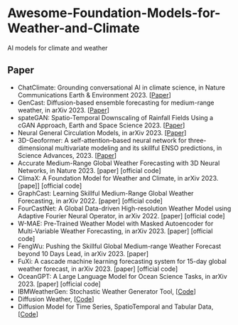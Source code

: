 # Awesome-Foundation-Models-for-Weather-and-Climate
AI models for climate and weather

## Paper
- ChatClimate: Grounding conversational AI in climate science, in Nature Communications Earth & Environment 2023. [[Paper](https://www.nature.com/articles/s43247-023-01084-x)]
- GenCast: Diffusion-based ensemble forecasting for medium-range weather, in arXiv 2023. [[Paper](https://arxiv.org/abs/2312.15796)]
- spateGAN: Spatio-Temporal Downscaling of Rainfall Fields Using a cGAN Approach, Earth and Space Science 2023. [[Paper](https://agupubs.onlinelibrary.wiley.com/doi/10.1029/2023EA002906#:~:text=We%20propose%20spateGAN%2C%20a%20novel,wide%20radar%20observations%20for%20Germany.)]
- Neural General Circulation Models, in arXiv 2023. [[Paper]](https://arxiv.org/abs/2311.07222)
- 3D-Geoformer: A self-attention–based neural network for three-dimensional multivariate modeling and its skillful ENSO predictions, in Science Advances, 2023. [[Paper](https://www.science.org/doi/10.1126/sciadv.adf2827)]
- Accurate Medium-Range Global Weather Forecasting with 3D Neural Networks, in Nature 2023. [paper] [official code]
- ClimaX: A Foundation Model for Weather and Climate, in arXiv 2023. [pape]] [official code]
- GraphCast: Learning Skillful Medium-Range Global Weather Forecasting, in arXiv 2022. [paper] [official code]
- FourCastNet: A Global Data-driven High-resolution Weather Model using Adaptive Fourier Neural Operator, in arXiv 2022. [paper] [official code]
- W-MAE: Pre-Trained Weather Model with Masked Autoencoder for Multi-Variable Weather Forecasting, in arXiv 2023. [paper] [official code]
- FengWu: Pushing the Skillful Global Medium-range Weather Forecast beyond 10 Days Lead, in arXiv 2023. [paper]
- FuXi: A cascade machine learning forecasting system for 15-day global weather forecast, in arXiv 2023. [paper] [official code]
- OceanGPT: A Large Language Model for Ocean Science Tasks, in arXiv 2023. [paper] [official code]
- IBMWeatherGen: Stochastic Weather Generator Tool, [[Code](https://github.com/IBM/IBMWeatherGen/)]
- Diffusion Weather, [[Code](https://github.com/openclimatefix/diffusion_weather)]
- Diffusion Model for Time Series, SpatioTemporal and Tabular Data, [[Code](https://github.com/yyysjz1997/Awesome-TimeSeries-SpatioTemporal-Diffusion-Model#weather)]
